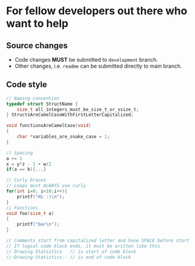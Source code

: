 # For fellow developers out there who want to help

## Source changes

- Code changes **MUST** be submitted to `development` branch.
- Other changes, i.e. `readme` can be submitted directly to main branch.

## Code style
```c
// Naming convention
typedef struct StructName {
    size_t all_integers_must_be_size_t_or_ssize_t;
} StructsAreCamelCaseWithFirstLetterCapitalized;

void functionsAreCamelCase(void)
{
    char *variables_are_snake_case = 1;
}

// Spacing
a += 1
x = y*z - 1 + w/2
if(a == b){...}

// Curly braces
// Loops must ALWAYS use curly
for(int i=0; i<10;i++){
    printf("Hi :)\n");
}
// Functions
void foo(size_t a)
{
    printf("bar\n");
}

// Comments start from capitalized letter and have SPACE before start
// If logial code block ends, it must be written like this
// Drawing Statistics   // is start of code block
//-Drawing-Statistics.- // is end of code block
```
